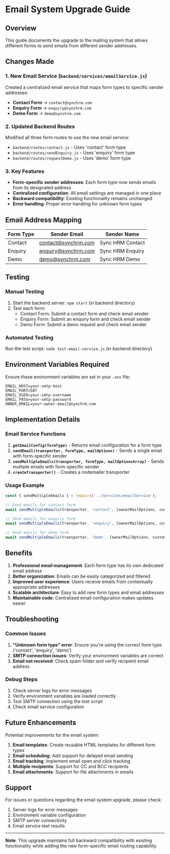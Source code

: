 # Email System Upgrade Guide

## Overview
This guide documents the upgrade to the mailing system that allows different forms to send emails from different sender addresses.

## Changes Made

### 1. New Email Service (`backend/services/emailService.js`)
Created a centralized email service that maps form types to specific sender addresses:

- **Contact Form** → `contact@synchrm.com`
- **Enquiry Form** → `enquiry@synchrm.com`  
- **Demo Form** → `demo@synchrm.com`

### 2. Updated Backend Routes
Modified all three form routes to use the new email service:

- `backend/routes/contact.js` - Uses 'contact' form type
- `backend/routes/sendEnquiry.js` - Uses 'enquiry' form type
- `backend/routes/requestDemo.js` - Uses 'demo' form type

### 3. Key Features
- **Form-specific sender addresses**: Each form type now sends emails from its designated address
- **Centralized configuration**: All email settings are managed in one place
- **Backward compatibility**: Existing functionality remains unchanged
- **Error handling**: Proper error handling for unknown form types

## Email Address Mapping

| Form Type | Sender Email | Sender Name |
|-----------|--------------|-------------|
| Contact   | contact@synchrm.com | Sync HRM Contact |
| Enquiry   | enquiry@synchrm.com | Sync HRM Enquiry |
| Demo      | demo@synchrm.com | Sync HRM Demo |

## Testing

### Manual Testing
1. Start the backend server: `npm start` (in backend directory)
2. Test each form:
   - Contact Form: Submit a contact form and check email sender
   - Enquiry Form: Submit an enquiry form and check email sender  
   - Demo Form: Submit a demo request and check email sender

### Automated Testing
Run the test script: `node test-email-service.js` (in backend directory)

## Environment Variables Required

Ensure these environment variables are set in your `.env` file:

```env
EMAIL_HOST=your-smtp-host
EMAIL_PORT=587
EMAIL_USER=your-smtp-username
EMAIL_PASS=your-smtp-password
OWNER_EMAIL=your-owner-email@synchrm.com
```

## Implementation Details

### Email Service Functions

1. **`getEmailConfig(formType)`** - Returns email configuration for a form type
2. **`sendEmail(transporter, formType, mailOptions)`** - Sends a single email with form-specific sender
3. **`sendMultipleEmails(transporter, formType, mailOptionsArray)`** - Sends multiple emails with form-specific sender
4. **`createTransporter()`** - Creates a nodemailer transporter

### Usage Example

```javascript
const { sendMultipleEmails } = require('../services/emailService');

// Send emails for contact form
await sendMultipleEmails(transporter, 'contact', [ownerMailOptions, customerMailOptions]);

// Send emails for enquiry form  
await sendMultipleEmails(transporter, 'enquiry', [ownerMailOptions, customerMailOptions]);

// Send emails for demo form
await sendMultipleEmails(transporter, 'demo', [ownerMailOptions, customerMailOptions]);
```

## Benefits

1. **Professional email management**: Each form type has its own dedicated email address
2. **Better organization**: Emails can be easily categorized and filtered
3. **Improved user experience**: Users receive emails from contextually appropriate addresses
4. **Scalable architecture**: Easy to add new form types and email addresses
5. **Maintainable code**: Centralized email configuration makes updates easier

## Troubleshooting

### Common Issues

1. **"Unknown form type" error**: Ensure you're using the correct form type ('contact', 'enquiry', 'demo')
2. **SMTP connection issues**: Verify your environment variables are correct
3. **Email not received**: Check spam folder and verify recipient email address

### Debug Steps

1. Check server logs for error messages
2. Verify environment variables are loaded correctly
3. Test SMTP connection using the test script
4. Check email service configuration

## Future Enhancements

Potential improvements for the email system:

1. **Email templates**: Create reusable HTML templates for different form types
2. **Email scheduling**: Add support for delayed email sending
3. **Email tracking**: Implement email open and click tracking
4. **Multiple recipients**: Support for CC and BCC recipients
5. **Email attachments**: Support for file attachments in emails

## Support

For issues or questions regarding the email system upgrade, please check:

1. Server logs for error messages
2. Environment variable configuration
3. SMTP server connectivity
4. Email service test results

---

**Note**: This upgrade maintains full backward compatibility with existing functionality while adding the new form-specific email routing capability.
